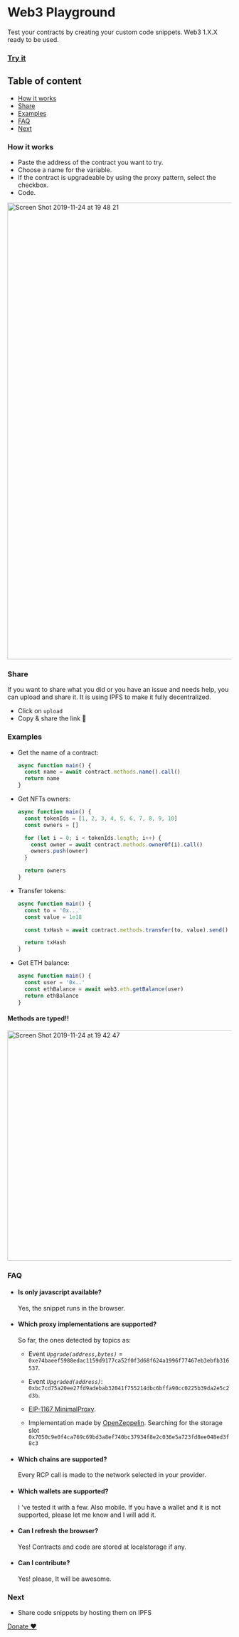 # Web3 Playground

Test your contracts by creating your custom code snippets. Web3 1.X.X ready to be used.

### [Try it](https://web3playground.io)

## Table of content

- [How it works](#how-it-works)
- [Share](#share)
- [Examples](#examples)
- [FAQ](#faq)
- [Next](#next)

### How it works

- Paste the address of the contract you want to try.
- Choose a name for the variable.
- If the contract is upgradeable by using the proxy pattern, select the checkbox.
- Code.

<img width="1028" alt="Screen Shot 2019-11-24 at 19 48 21" src="https://user-images.githubusercontent.com/7549152/69502939-61ddf780-0ef3-11ea-9dc3-8ec3e5cded25.png">

### Share

If you want to share what you did or you have an issue and needs help, you can upload and share it. It is using IPFS to make it fully decentralized.

- Click on `upload`
- Copy & share the link 🚀

### Examples

- Get the name of a contract:

  ```typescript
  async function main() {
    const name = await contract.methods.name().call()
    return name
  }
  ```

- Get NFTs owners:

  ```typescript
  async function main() {
    const tokenIds = [1, 2, 3, 4, 5, 6, 7, 8, 9, 10]
    const owners = []

    for (let i = 0; i < tokenIds.length; i++) {
      const owner = await contract.methods.ownerOf(i).call()
      owners.push(owner)
    }

    return owners
  }
  ```

- Transfer tokens:

  ```typescript
  async function main() {
    const to = '0x...'
    const value = 1e18

    const txHash = await contract.methods.transfer(to, value).send()

    return txHash
  }
  ```

- Get ETH balance:

  ```typescript
  async function main() {
    const user = '0x..'
    const ethBalance = await web3.eth.getBalance(user)
    return ethBalance
  }
  ```

#### Methods are typed!!

<img width="518" alt="Screen Shot 2019-11-24 at 19 42 47" src="https://user-images.githubusercontent.com/7549152/69502861-9a310600-0ef2-11ea-99f8-dc2aa11f37c0.png">

### FAQ

- #### **Is only javascript available?**

  Yes, the snippet runs in the browser.

- #### **Which proxy implementations are supported?**

  So far, the ones detected by topics as:

  - Event _`Upgrade(address,bytes)`_ = `0xe74baeef5988edac1159d9177ca52f0f3d68f624a1996f77467eb3ebfb316537`.

  - Event _`Upgraded(address)`_: `0xbc7cd75a20ee27fd9adebab32041f755214dbc6bffa90cc0225b39da2e5c2d3b`.

  - [EIP-1167 MinimalProxy](https://github.com/ethereum/EIPs/blob/master/EIPS/eip-1167.md).

  - Implementation made by [OpenZeppelin](https://docs.openzeppelin.com/sdk/2.5/writing-contracts.html). Searching for the storage slot `0x7050c9e0f4ca769c69bd3a8ef740bc37934f8e2c036e5a723fd8ee048ed3f8c3`

- #### **Which chains are supported?**

  Every RCP call is made to the network selected in your provider.

- #### **Which wallets are supported?**

  I 've tested it with a few. Also mobile. If you have a wallet and it is not supported, please let me know and I will add it.

- #### **Can I refresh the browser?**

  Yes! Contracts and code are stored at localstorage if any.

- #### **Can I contribute?**

  Yes! please, It will be awesome.

### Next

- Share code snippets by hosting them on IPFS

[Donate ❤️](https://etherscan.com/address/0x2FFDbd3e8B682eDC3e7a9ced16Eba60423D3BFb6)

